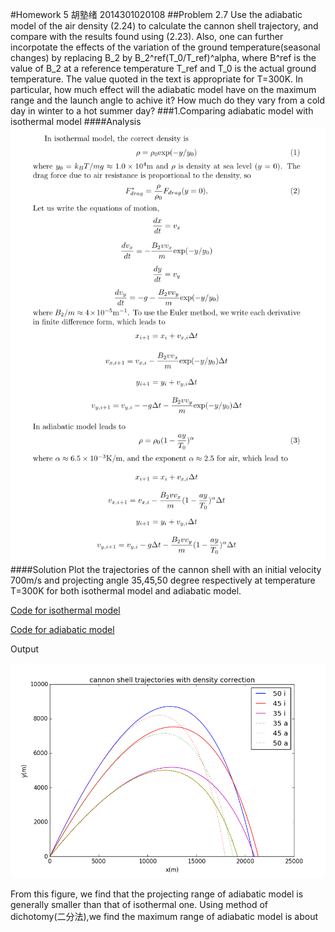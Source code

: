 #Homework 5 胡塾绪 2014301020108
##Problem 2.7
Use the adiabatic model of the air density (2.24) to calculate the cannon shell trajectory, and compare with the results found using (2.23). Also, one can further incorpotate the effects of the variation of the ground temperature(seasonal changes) by replacing B_2 by B_2^ref(T_0/T_ref)^alpha, where B^ref is the value of B_2 at a reference temperature T_ref and T_0 is the actual 
ground temperature. The value quoted in the text is appropriate for T=300K. In particular, how much effect will the adiabatic model have on the maximum range and the launch angle to achive it? How much do they vary from a cold day in winter to a hot summer day?
###1.Comparing adiabatic model with isothermal model
####Analysis
![](https://github.com/earthhero2016/compuational_physics_N2014301020108/blob/master/Ex-5/2.7.png)
####Solution
Plot the trajectories of the cannon shell with an initial velocity 700m/s and projecting angle 35,45,50 degree respectively at temperature T=300K for both isothermal model and adiabatic model.

[Code for isothermal model](https://github.com/earthhero2016/compuational_physics_N2014301020108/blob/master/Ex-5/2.7.py)

[Code for adiabatic model](https://github.com/earthhero2016/compuational_physics_N2014301020108/blob/master/Ex-5/untitled1.py)

Output

![](https://github.com/earthhero2016/compuational_physics_N2014301020108/blob/master/Ex-5/figure_3.png)

From this figure, we find that the projecting range of adiabatic model is generally smaller than that of isothermal one. Using method of dichotomy(二分法),we find the maximum range of adiabatic model is about 
